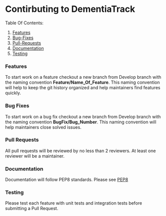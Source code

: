 # Contirbuting to DementiaTrack

Table Of Contents:

1. [Features](#Features)
2. [Bug-Fixes](#bug-fixes)
3. [Pull-Requests](#pull-requests)
4. [Documentation](#documentation)
5. [Testing](#testing)

### Features

To start work on a feature checkout a new branch from Develop branch 
with the naming convention **Feature/Name_Of_Feature**. This naming convention
will help to keep the git history organized and help maintainers find
features quickly.

### Bug Fixes

To start work on a bug fix checkout a new branch from Develop branch
with the naming convention **BugFix/Bug_Number**. This naming convention
will help maintainers close solved issues.

### Pull Requests

All pull requests will be reviewed by no less than 2 reviewers.
At least one reviewer will be a maintainer.

### Documentation

Documentation will follow PEP8 standards. Please see [PEP8](https://google.github.io/styleguide/pyguide.html#s2.12.1-definition)

### Testing

Please test each feature with unit tests and integration tests
before submitting a Pull Request.
